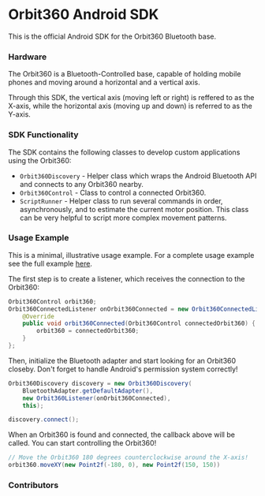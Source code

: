 # Orbit360 Android SDK

This is the official Android SDK for the Orbit360 Bluetooth base. 

### Hardware

The Orbit360 is a Bluetooth-Controlled base, capable of holding mobile phones and moving around a horizontal and a vertical axis. 

Through this SDK, the vertical axis (moving left or right) is reffered to as the X-axis, while the horizontal axis (moving up and down) is referred to as the Y-axis. 

### SDK Functionality

The SDK contains the following classes to develop custom applications using the Orbit360:

* `Orbit360Discovery` - Helper class which wraps the Android Bluetooth API and connects to any Orbit360 nearby. 
* `Orbit360Control` - Class to control a connected Orbit360. 
* `ScriptRunner` - Helper class to run several commands in order, asynchronously, and to estimate the current motor position. This class can be very helpful to script more complex movement patterns. 

### Usage Example

This is a minimal, illustrative usage example. For a complete usage example see the full example [here](https://github.com/dscvr.com/orbit-360-android-example).

The first step is to create a listener, which receives the connection to the Orbit360:

```java
Orbit360Control orbit360;
Orbit360ConnectedListener onOrbit360Connected = new Orbit360ConnectedListener() {
    @Override
    public void orbit360Connected(Orbit360Control connectedOrbit360) {
        orbit360 = connectedOrbit360;
    }
};
```

Then, initialize the Bluetooth adapter and start looking for an Orbit360 closeby. Don't forget to handle Android's permission system correctly!

```java
Orbit360Discovery discovery = new Orbit360Discovery(
	BluetoothAdapter.getDefaultAdapter(),
    new Orbit360Listener(onOrbit360Connected),
    this);

discovery.connect();
```

When an Orbit360 is found and connected, the callback above will be called. You can start controlling the Orbit360!

```java
// Move the Orbit360 180 degrees counterclockwise around the X-axis!
orbit360.moveXY(new Point2f(-180, 0), new Point2f(150, 150)) 
```

### Contributors

